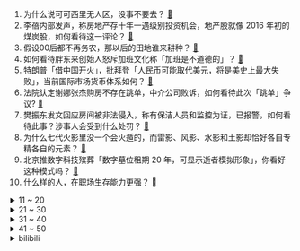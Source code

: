 1. 为什么说可可西里无人区，没事不要去？ [:link:](https://www.zhihu.com/question/593991180)
2. 李蓓内部发声，称房地产存十年一遇级别投资机会，地产股就像 2016 年初的煤炭股，如何看待这一评论？ [:link:](https://www.zhihu.com/question/593977602)
3. 假设00后都不再务农，那以后的田地谁来耕种？ [:link:](https://www.zhihu.com/question/593307691)
4. 如何看待胖东来创始人怒斥加班文化称「加班是不道德的」？ [:link:](https://www.zhihu.com/question/593940939)
5. 特朗普「借中国开火」，批拜登「人民币可能取代美元，将是美史上最大失败」，当前国际市场货币体系如何？ [:link:](https://www.zhihu.com/question/593985852)
6. 法院认定谢娜张杰购房不存在跳单，中介公司败诉，如何看待此次「跳单」争议? [:link:](https://www.zhihu.com/question/593977045)
7. 樊振东发文回应房间被非法侵入，称有保洁人员和监控为证，已报警，如何看待此事？涉事人会受到什么处罚？ [:link:](https://www.zhihu.com/question/594082965)
8. 为什么七代火影里没一个会火遁的，而雷影、风影、水影和土影却恰好各自专精各自的元素？ [:link:](https://www.zhihu.com/question/593864190)
9. 北京推数字科技殡葬「数字墓位租期 20 年，可显示逝者模拟形象」，你看好这种模式吗？ [:link:](https://www.zhihu.com/question/594015364)
10. 什么样的人，在职场生存能力更强？ [:link:](https://www.zhihu.com/question/455312720)
<details>
<summary>11 ~ 20</summary>

11. 日本自卫队一直升机在宫古岛附近失踪，机上可能乘有第 8 师团长，具体情况如何？ [:link:](https://www.zhihu.com/question/594037983)
12. 「管细分领域的菩萨」「新增一个小孩」张口就是术语、行话，如何看待工作语言后遗症？你有这种「工伤」吗？ [:link:](https://www.zhihu.com/question/593978705)
13. 如何看待稚晖君创业「智元机器人」，其前景如何？ [:link:](https://www.zhihu.com/question/593949406)
14. 法国总统马克龙、欧盟委员会主席冯德莱恩访华，哪些信息值得关注？如何看待多国政要掀起「访华潮」？ [:link:](https://www.zhihu.com/question/593492159)
15. 《王者荣耀》：圣杯看似完美，让人无限续航，为什么法师都不出呢？ [:link:](https://www.zhihu.com/question/593749509)
16. 诸葛亮桑800棵，薄田十五顷是什么概念？ [:link:](https://www.zhihu.com/question/68201706)
17. ChatGPT 因需求量过大暂停 Plus 付费购买，目前已恢复，业内推测算力出现缺口，透露哪些信息？ [:link:](https://www.zhihu.com/question/593943995)
18. 同济大学教授招收硕士生信息引讨论，校方表示老师个人特点不干涉，你对该事件都有哪些看法？ [:link:](https://www.zhihu.com/question/593808997)
19. 山东舰穿越巴士海峡，经台湾东南海域展开首次西太平洋训练，有哪些信息值得关注？ [:link:](https://www.zhihu.com/question/593964409)
20. OPEC+意外减产，高盛上调原油价格预期至 100 美元/桶，美国通胀恐将上涨一个百分点，将有何影响？ [:link:](https://www.zhihu.com/question/593558219)
</details>
<details>
<summary>21 ~ 30</summary>

21. 2023 LPL 春季季后赛 EDG 3:1 击败 OMG 晋级胜者组决赛，如何评价这场比赛？ [:link:](https://www.zhihu.com/question/593997127)
22. 为什么其他游戏中吸血道具和技能非常普遍，但在《原神》中却很少见？ [:link:](https://www.zhihu.com/question/593594956)
23. 爱的本质到底是什么？ [:link:](https://www.zhihu.com/question/542203147)
24. 「海巡 06」轮编队抵达台湾海峡中部水域并开展巡航巡查，具有哪些现实意义？这一系列行动释放了哪些信号？ [:link:](https://www.zhihu.com/question/594085253)
25. 如何判断个人的悟性高低？ [:link:](https://www.zhihu.com/question/24123447)
26. 在大学一个人真的很丢人吗？ [:link:](https://www.zhihu.com/question/594042526)
27. 沙特与伊朗发表联合声明，称「采取必要措施重开大使馆，感谢中方主办会议」，有哪些信息值得关注？ [:link:](https://www.zhihu.com/question/593989481)
28. 切尔西将任命兰帕德为临时主帅，执教至赛季末，如何评价这个决定？ [:link:](https://www.zhihu.com/question/593941389)
29. 蔚来创始人李斌谈「车市价格战」，称「蔚来毛利率比特斯拉低，参与不了『价格战』」，哪些信息值得关注？ [:link:](https://www.zhihu.com/question/593457922)
30. 自来也在断臂后为什么不逃走? [:link:](https://www.zhihu.com/question/521583420)
</details>
<details>
<summary>31 ~ 40</summary>

31. 跑步爱好者会在当天跑步训练前做哪些事？ [:link:](https://www.zhihu.com/question/593013949)
32. 书上说光是电磁波，但还是不太理解，潜意识还是觉得光和电磁波像两种物质，有什么其他原理上的解释吗？ [:link:](https://www.zhihu.com/question/593906532)
33. 你是通过什么信念或技巧度过马拉松过程中最艰难的时刻的？ [:link:](https://www.zhihu.com/question/592757716)
34. 经常跑步的乐趣在哪里？ [:link:](https://www.zhihu.com/question/593013929)
35. 第一次玩塞尔达系列推荐入手哪个好，看了《王国之泪》实机好想玩，但怕买了后不会玩? [:link:](https://www.zhihu.com/question/593252899)
36. 你是怎么入坑王者的？ [:link:](https://www.zhihu.com/question/593564893)
37. 《年轻人加班报告》显示「经常加班者达 76.1 %，仅1 成人敢下班后不回消息」，如何看待此数据? [:link:](https://www.zhihu.com/question/593818231)
38. 为什么看完一部文学著作没有受益匪浅的感觉？ [:link:](https://www.zhihu.com/question/584706105)
39. 新车怎么使用才能延长使用寿命？ [:link:](https://www.zhihu.com/question/593135309)
40. 重庆姐弟坠亡案二审择期宣判，两名凶手一审已被判死刑，哪些信息值得关注？ [:link:](https://www.zhihu.com/question/594098352)
</details>
<details>
<summary>41 ~ 50</summary>

41. 电影《宇宙探索编辑部》是否被过誉了？ [:link:](https://www.zhihu.com/question/593447622)
42. 《人生之路》中高加林究竟爱不爱刘巧珍？ [:link:](https://www.zhihu.com/question/592356317)
43. 在中国斡旋下沙特和伊朗外长在北京首次会晤，释放了哪些信号？ [:link:](https://www.zhihu.com/question/593953137)
44. 公司以「找内奸」为由突查员工手机、擅自恢复员工电脑已删聊天记录，单位是否有权查看员工隐私？如何看待？ [:link:](https://www.zhihu.com/question/593951538)
45. 为什么中国混动汽车起步晚，却能实现弯道超车？ [:link:](https://www.zhihu.com/question/593897795)
46. 大家健身的动力是什么？ [:link:](https://www.zhihu.com/question/587984903)
47. 人需要独处吗？ [:link:](https://www.zhihu.com/question/593814050)
48. 学生党，预算3000，有什么平板推荐吗? [:link:](https://www.zhihu.com/question/593167131)
49. 春季多风多雨，哪些室内运动值得推荐？ [:link:](https://www.zhihu.com/question/591659821)
50. 每天蛙泳 1000 米可以减肥吗？除了坚持游泳还需要注意哪些方面？ [:link:](https://www.zhihu.com/question/592451354)
</details><details>
<summary>bilibili</summary>

1. 法院传票、巨额赔款、全网道歉，这就是他揭露黑暗的后果 [:link:](//www.bilibili.com/video/BV1Uh411u7sA)
2. “愿我们都能成为自己期待的样子” [:link:](//www.bilibili.com/video/BV1aM411T7pF)
3. 【何同学VLOG】为什么我们一期视频做了五个月... [:link:](//www.bilibili.com/video/BV12h411u7DM)
4. 有的人一直在长大，有的人却不会变老了 [:link:](//www.bilibili.com/video/BV1jm4y167fE)
5. 我给自己办了一场“葬礼” [:link:](//www.bilibili.com/video/BV1Vm4y167AC)
6. 一个上班族转做美食博主了 [:link:](//www.bilibili.com/video/BV1Nh411g7Yp)
7. 如果草太变成了尖叫鸡！[铃芽之旅] [:link:](//www.bilibili.com/video/BV1um4y167Ks)
8. 【烂活电竞43.5】  魏延能不能给我带带你的墨镜~ [:link:](//www.bilibili.com/video/BV1xX4y1k7oL)
9. 一口气看完第三季！大帝的终生噩梦！《叶卡捷琳娜大帝》S3全 [:link:](//www.bilibili.com/video/BV1ws4y1S7kG)
10. 我爸说男人要浪漫！ [:link:](//www.bilibili.com/video/BV1yh41137Zn)
<details>
<summary>11 ~ 20</summary>

11. 苹果嘉儿AKA马国矿工 [:link:](//www.bilibili.com/video/BV1Vm4y167zg)
12. 保证没P图！你吃过比这更大的吗？ [:link:](//www.bilibili.com/video/BV1DN411A7Fr)
13. 这些功能饮品我怀疑是以毒攻毒 [:link:](//www.bilibili.com/video/BV1jo4y1p7JX)
14. 在亲自测量一场网络骂战之后，我们找到了从中脱身的方法 [:link:](//www.bilibili.com/video/BV1uM411u7tN)
15. 好吃，但我真的很震惊！ [:link:](//www.bilibili.com/video/BV1us4y1E7z9)
16. 成龙大哥说我的中文比他好！？ [:link:](//www.bilibili.com/video/BV1cX4y1k7Z5)
17. 一根枝条，削皮，包上香蕉，套上一次性杯子，奇怪的知识增加了 [:link:](//www.bilibili.com/video/BV1AL411U78H)
18. 全 输 出 绫 华 .exe [:link:](//www.bilibili.com/video/BV1gh411G7Fw)
19. 30年前，顶级少爷开什么车？ [:link:](//www.bilibili.com/video/BV1NV4y1D7m7)
20. 全 员 干 饭，但 高 端 局 [:link:](//www.bilibili.com/video/BV1Pk4y1v7uc)
</details>
<details>
<summary>21 ~ 30</summary>

21. 【全网最详】旅美熊猫究竟有没有被虐待？官方反复辟谣没人听？ [:link:](//www.bilibili.com/video/BV1hs4y1U7gs)
22. 玉麒麟真的自己办比赛了？CSGO百万奖金高校比赛来了！ [:link:](//www.bilibili.com/video/BV1fv4y1p73q)
23. 鸡蛋荒席卷全球？为什么鸡蛋开始不够了 [:link:](//www.bilibili.com/video/BV1i84y1M7ZF)
24. 如何在手榴弹爆炸中生还？ [:link:](//www.bilibili.com/video/BV1Cv4y1p7Ab)
25. 恐龙大量死亡，远古生物“幽灵蛸”登场！ [:link:](//www.bilibili.com/video/BV1ua4y1M72J)
26. 2023年3月，人类终究走上了一条无法回头的路 [:link:](//www.bilibili.com/video/BV1VL411U7MU)
27. 这10本绿色言情小说，是要传给我孙女的 [:link:](//www.bilibili.com/video/BV1DN411A7dS)
28. 爆肝479小时！手工打造中国非遗礼裙？？ [:link:](//www.bilibili.com/video/BV1PV4y1D7L8)
29. Around The World ⧸ MONKEY MAJIK【月ノ美兎 (cover)】 [:link:](//www.bilibili.com/video/BV1ac411W761)
30. 改造完就同时拥有“两个女朋友”是什么体验，最后哥们的眼神说明一切。 [:link:](//www.bilibili.com/video/BV1Do4y1H7GJ)
</details>
<details>
<summary>31 ~ 40</summary>

31. 骑行青海湖，遭遇狂风大雪，傍晚入住烂尾楼有床有炉子真不错 [:link:](//www.bilibili.com/video/BV1pM411T774)
32. 怪物：你说你惹大学生干嘛，非要惹 [:link:](//www.bilibili.com/video/BV1824y1j7hB)
33. 你们点外卖时，有被这些乱收包装费的商家偷袭过吗？点了这么多年外卖，感觉加起来都亏了一台手机了 [:link:](//www.bilibili.com/video/BV13T411x7yM)
34. 【定格动画｜非AI】你是water 我是你的水 [:link:](//www.bilibili.com/video/BV1oX4y1r7Wt)
35. 花1000元吃到了这辈子最好吃的龙虾，这么上流的印度菜你见过吗？【凭啥这么贵ep56-KLAY现代印度餐厅】 [:link:](//www.bilibili.com/video/BV1Ps4y1S7rt)
36. 开口惊艳!!校园超治愈合唱赵雷《我记得》我们最终都会相见～【张拾一&八月鲜芋】 [:link:](//www.bilibili.com/video/BV1AT411x71r)
37. 《必胜客联动线下体验攻略，但是？》 [:link:](//www.bilibili.com/video/BV1cL411D7ir)
38. 那就，好好道别吧… [:link:](//www.bilibili.com/video/BV1yV4y1S75T)
39. 深度|| 始起义！遍地复国！八千子弟过江！很遗憾，军国主义大秦再灭东方 [:link:](//www.bilibili.com/video/BV1nc411W7KL)
40. 当一群陌生i人被塞进一间KTV [:link:](//www.bilibili.com/video/BV1ML411U7qd)
</details>
<details>
<summary>41 ~ 50</summary>

41. 没错 我要结束和她四年的男女朋友关系了 [:link:](//www.bilibili.com/video/BV1K84y1u7XT)
42. 大鹅为什么要抬头硬抗冰雹？ [:link:](//www.bilibili.com/video/BV1Ek4y1v7wt)
43. 【4K60FPS】许嵩《清明雨上》中国风封神之作！又是一年清明 [:link:](//www.bilibili.com/video/BV1jV4y1D7yt)
44. 所以生命啊，它璀璨如歌!「觉醒年代」 [:link:](//www.bilibili.com/video/BV1ta4y1M7CX)
45. 必胜客原神联合菜品，帅小伙被邀请试吃，没想到….. [:link:](//www.bilibili.com/video/BV1kL411m7WV)
46. 拒绝校园暴力 [:link:](//www.bilibili.com/video/BV1Am4y1B7ma)
47. 【老奇】阴差阳错 撼动世界的游戏引擎 [:link:](//www.bilibili.com/video/BV1Hk4y1q7Rz)
48. 捡回一个月的小狗中毒，治疗费用一天上千。。。 [:link:](//www.bilibili.com/video/BV1zN411A7C6)
49. 当动物疯到极致！！！ [:link:](//www.bilibili.com/video/BV1FX4y1C7Kn)
50. 众所周知，B站是一个学习网站！ [:link:](//www.bilibili.com/video/BV1Xk4y1e7s3)
</details>
<details>
<summary>51 ~ 60</summary>

51. 30洗只小土基，差点亏本 [:link:](//www.bilibili.com/video/BV1Mv4y1W7ud)
52. 《小陈总 - 回 归 》 [:link:](//www.bilibili.com/video/BV1rL411m7Bt)
53. 一路走好坂本龙一爷爷！亿万国人为何如此偏爱他？ [:link:](//www.bilibili.com/video/BV1rL411m7XV)
54. 假如《滕王阁序》是你写的高考作文，年度爽文！ [:link:](//www.bilibili.com/video/BV1a84y1u7uh)
55. 警 匪 对 线 早 期 视 频 [:link:](//www.bilibili.com/video/BV1c24y157FV)
56. 被训练了十年的Ai做的游戏 [:link:](//www.bilibili.com/video/BV11h411u7rh)
57. 犬来八荒 | 在迪士尼度过荒唐的一天 [:link:](//www.bilibili.com/video/BV1ih411u7XK)
58. 这台机器竟然是有生命的？ [:link:](//www.bilibili.com/video/BV1724y1j7qm)
59. 走好，坂本龙一 [:link:](//www.bilibili.com/video/BV1Pk4y1q7MY)
60. 知道的人越多！倒闭的便利店越多！ [:link:](//www.bilibili.com/video/BV1js4y1S7L4)
</details>
<details>
<summary>61 ~ 70</summary>

61. 给狗子吃药哪有那么费劲/坏笑/给狗子吃药的正确打开方式 [:link:](//www.bilibili.com/video/BV1nc41157Wb)
62. 『从头看她』1920-2020，中国女性发型的百年变迁 [:link:](//www.bilibili.com/video/BV1qm4y1r7BB)
63. 杨戬：四级满血即是斩杀线 [:link:](//www.bilibili.com/video/BV1h24y157m2)
64. 《诸葛出师表》一个很狂的武侯 [:link:](//www.bilibili.com/video/BV11a4y1M7nW)
65. 你的自以为是，耽误的是生命 [:link:](//www.bilibili.com/video/BV1tm4y1z7ME)
66. 【超级小桀】2023年4月4日直播录像 [:link:](//www.bilibili.com/video/BV1zm4y1q7y2)
67. “虾、鱼、田螺怎么拌，锅好想你” [:link:](//www.bilibili.com/video/BV1T84y1u7XG)
68. 一部连接阴阳两界的手机？！它还会满足你的愿望！《哈里根先生的手机》 [:link:](//www.bilibili.com/video/BV1FT411x7zD)
69. 王老菊教你魔力大刀 [:link:](//www.bilibili.com/video/BV1gk4y1v7vi)
70. 【惊霆无声】明日方舟 主线第十二章 磨难险地环境 摆完挂机 简单好抄（攻略合集，持续更新中） [:link:](//www.bilibili.com/video/BV1oL411m7bL)
</details>
<details>
<summary>71 ~ 80</summary>

71. 倪海厦数据库 [:link:](//www.bilibili.com/video/BV1gM411u7wx)
72. 某宝花300块做的视频，大家帮我看值不值.... [:link:](//www.bilibili.com/video/BV1eV4y1S7iL)
73. 同志们， 能否停留两分钟！！ [:link:](//www.bilibili.com/video/BV1wT411x72Y)
74. 隋卞一做| 去了湖南一趟！你们最想要的皮蛋肉丸复刻！熬到凌晨两点多，终于给你们整出来了！ [:link:](//www.bilibili.com/video/BV14T411s7YD)
75. JISOO金智秀-Flower舞蹈表演视频 [:link:](//www.bilibili.com/video/BV1aa4y1K7T3)
76. 探秘全世界最危险餐厅！1000 °C火山岩浆烤肉！到底有多好吃？ [:link:](//www.bilibili.com/video/BV1X84y1M7Wb)
77. 【深度】40分钟看懂1929大萧条+80通胀+08次贷+23硅谷四次金融危机 [:link:](//www.bilibili.com/video/BV1Ts4y1S7jh)
78. 18分爆炸开局，十年脑淤血都写不出的降智剧情，DC最新狠活儿《哥谭骑士》 [:link:](//www.bilibili.com/video/BV1Eg4y1g746)
79. 第39集丨50块钱给建材店拍宣传片 [:link:](//www.bilibili.com/video/BV1s24y1j733)
80. 《明日方舟》EP - Squad Unknown [:link:](//www.bilibili.com/video/BV1Rh411u7mf)
</details>
<details>
<summary>81 ~ 90</summary>

81. 我的世界：当mojang放飞自我之后，超级钓鱼，战利品连成线 [:link:](//www.bilibili.com/video/BV1Ls4y1E7WN)
82. 制裁第四年，研发经费却又破新高，华为到底在做什么？ [:link:](//www.bilibili.com/video/BV1fV4y1S78C)
83. 明天复试在线紧张！ [:link:](//www.bilibili.com/video/BV1jX4y1d7WG)
84. 狗子买烟被跟踪，单身狗少走夜路 [:link:](//www.bilibili.com/video/BV1H24y157ex)
85. 我用3D打印机打印了一个雪橇，然后从万米雪山滑下 [:link:](//www.bilibili.com/video/BV1A24y157kj)
86. AI玩原神，思路真领先我一万年 [:link:](//www.bilibili.com/video/BV1AL411D7Es)
87. 所爱隔山海，山海皆可平。 [:link:](//www.bilibili.com/video/BV1bm4y1z7DX)
88. 用英语考倒美国人 [:link:](//www.bilibili.com/video/BV1ZV4y1S72v)
89. 不愧是汉服 [:link:](//www.bilibili.com/video/BV1bs4y1N7Kp)
90. 美国留学vlog｜人生中的第一场演唱会是泰勒斯威夫特！！ [:link:](//www.bilibili.com/video/BV1ka4y1K7xK)
</details>
<details>
<summary>91 ~ 100</summary>

91. 老公用ChatGPT满足我的约会需求，累趴的竟是我 [:link:](//www.bilibili.com/video/BV1hg4y1g7tw)
92. 死鱼都臭了还能吃？ [:link:](//www.bilibili.com/video/BV1ra4y1M7L6)
93. 原来真的会有人在包里放这个...影视飓风员工包里有什么？ [:link:](//www.bilibili.com/video/BV1Ss4y1273P)
94. 【我的幽灵女友官方】#01 家里有鬼？别担心！ [:link:](//www.bilibili.com/video/BV1EN411A7GN)
95. 【合集】一口气看完《博人传》动画主线剧情！全程炸裂！ [:link:](//www.bilibili.com/video/BV1Ak4y1v7h8)
96. 婚纱也满意！结婚照也满意！超开心的三月vlog！ [:link:](//www.bilibili.com/video/BV1Av4y1W7vN)
97. 锦衣卫穿越到现代竟被当街羞辱？ [:link:](//www.bilibili.com/video/BV1qv4y1p75Y)
98. 二期踩雷，杭州真的要变美食荒漠了 [:link:](//www.bilibili.com/video/BV1ms4y127GE)
99. 【黄龄】浴室玩耍时间，有人想听这首歌，那就浅唱一下吧～ [:link:](//www.bilibili.com/video/BV15m4y167Gj)
100. 男人减速带之手工技巧 [:link:](//www.bilibili.com/video/BV1Pg4y1g7DZ)
</details></details>